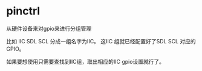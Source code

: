 # pinctrl

从硬件设备来对gpio来进行分组管理

比如 IIC SDL SCL 分成一组名字为IIC。
这IIC 组就已经配置好了SDL SCL 对应的GPIO。

如果要想使用只需要查找到IIC组，取出相应的IIC gpio设置就行了。


```

```

